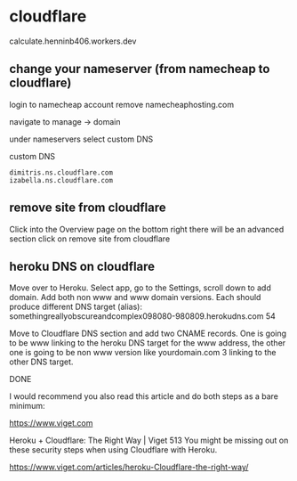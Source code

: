 # cloudflare
calculate.henninb406.workers.dev

## change your nameserver (from namecheap to cloudflare)

login to namecheap account
remove namecheaphosting.com

navigate to manage -> domain

under nameservers select custom DNS

custom DNS
```
dimitris.ns.cloudflare.com
izabella.ns.cloudflare.com
```



## remove site from cloudflare
Click into the Overview page
on the bottom right there will be an advanced section
click on remove site from cloudflare



## heroku DNS on cloudflare
Move over to Heroku. 
Select app, go to the Settings, scroll down to add domain. 
Add both non www and www domain versions. 
Each should produce different DNS target (alias): somethingreallyobscureandcomplex098080-980809.herokudns.com 54

Move to Cloudflare DNS section and add two CNAME records. 
One is going to be www linking to the heroku DNS target for the www address, the other one is going to be non www version like yourdomain.com 3 linking to the other DNS target.

DONE

I would recommend you also read this article and do both steps as a bare minimum:

https://www.viget.com

Heroku + Cloudflare: The Right Way | Viget 513
You might be missing out on these security steps when using Cloudflare with Heroku.

https://www.viget.com/articles/heroku-Cloudflare-the-right-way/
